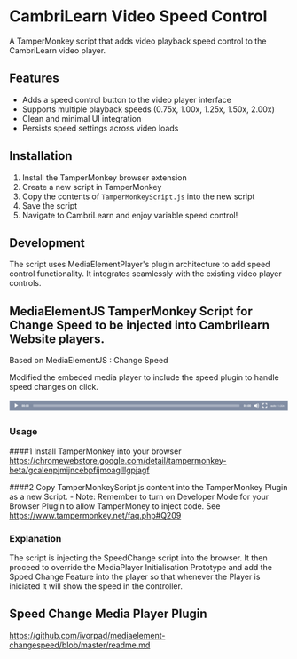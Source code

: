 # CambriLearn Video Speed Control

A TamperMonkey script that adds video playback speed control to the CambriLearn video player.

## Features

- Adds a speed control button to the video player interface
- Supports multiple playback speeds (0.75x, 1.00x, 1.25x, 1.50x, 2.00x)
- Clean and minimal UI integration
- Persists speed settings across video loads

## Installation

1. Install the TamperMonkey browser extension
2. Create a new script in TamperMonkey
3. Copy the contents of `TamperMonkeyScript.js` into the new script
4. Save the script
5. Navigate to CambriLearn and enjoy variable speed control!

## Development

The script uses MediaElementPlayer's plugin architecture to add speed control functionality. It integrates seamlessly with the existing video player controls.

## MediaElementJS TamperMonkey Script for Change Speed to be injected into Cambrilearn Website players.

Based on MediaElementJS : Change Speed

Modified the embeded media player to include the speed plugin to handle speed changes on click.

![](https://github.com/d3xtr4/cambrilearn-speedcontrol/blob/main/controller.png?raw=true)

### Usage

####1 Install TamperMonkey into your browser
https://chromewebstore.google.com/detail/tampermonkey-beta/gcalenpjmijncebpfijmoaglllgpjagf

####2 Copy TamperMonkeyScript.js content into the TamperMonkey Plugin as a new Script. - Note: Remember to turn on Developer Mode for your Browser Plugin to allow TamperMoney to inject code. See https://www.tampermonkey.net/faq.php#Q209


### Explanation
The script is injecting the SpeedChange script into the browser. It then proceed to override the MediaPlayer Initialisation Prototype and add the Spped Change Feature into the player so that whenever the Player is iniciated it will show the speed in the controller. 

## Speed Change Media Player Plugin

https://github.com/ivorpad/mediaelement-changespeed/blob/master/readme.md

